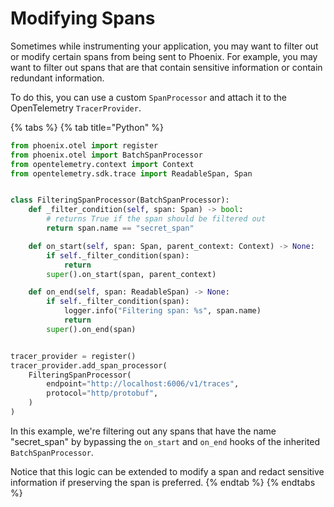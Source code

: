 # Modifying Spans

Sometimes while instrumenting your application, you may want to filter out or modify certain spans from being sent to Phoenix. For example, you may want to filter out spans that are that contain sensitive information or contain redundant information.

To do this, you can use a custom `SpanProcessor` and attach it to the OpenTelemetry `TracerProvider`.

{% tabs %}
{% tab title="Python" %}
```python
from phoenix.otel import register
from phoenix.otel import BatchSpanProcessor
from opentelemetry.context import Context
from opentelemetry.sdk.trace import ReadableSpan, Span


class FilteringSpanProcessor(BatchSpanProcessor):
    def _filter_condition(self, span: Span) -> bool:
        # returns True if the span should be filtered out
        return span.name == "secret_span"

    def on_start(self, span: Span, parent_context: Context) -> None:
        if self._filter_condition(span):
            return
        super().on_start(span, parent_context)

    def on_end(self, span: ReadableSpan) -> None:
        if self._filter_condition(span):
            logger.info("Filtering span: %s", span.name)
            return
        super().on_end(span)


tracer_provider = register()
tracer_provider.add_span_processor(
    FilteringSpanProcessor(
        endpoint="http://localhost:6006/v1/traces",
        protocol="http/protobuf",
    )
)
```

In this example, we're filtering out any spans that have the name "secret\_span" by bypassing the `on_start` and `on_end` hooks of the inherited `BatchSpanProcessor`.

Notice that this logic can be extended to modify a span and redact sensitive information if preserving the span is preferred.
{% endtab %}
{% endtabs %}
